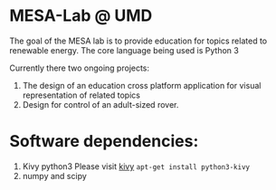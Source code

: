 # MESA-Lab @ UMD
The goal of the MESA lab is to provide education for topics related to renewable energy.
The core language being used is Python 3

Currently there two ongoing projects:
1. The design of an education cross platform application for visual representation of related topics
2. Design for control of an adult-sized rover.


# Software dependencies:
1. Kivy python3
    Please visit [kivy](kivy.org)
    ` apt-get install python3-kivy `
2. numpy and scipy

